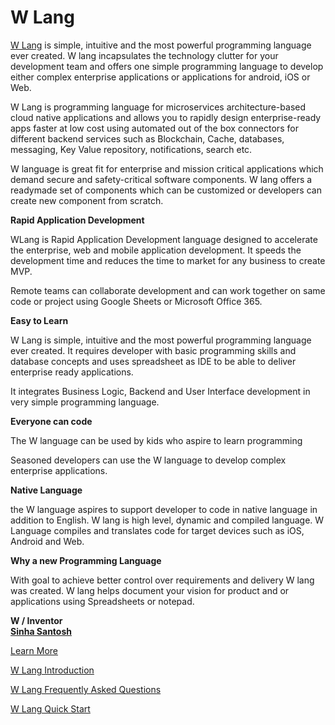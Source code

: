 # W Lang

[W Lang](http://wlang.in) is simple, intuitive and the most powerful programming language ever created.
W lang incapsulates the technology clutter for your development team and offers one simple programming language to develop either complex enterprise applications or applications for android, iOS or Web.

W Lang is programming language for microservices architecture-based cloud native applications and allows you to rapidly design enterprise-ready apps faster at low cost using automated out of the box connectors for different backend services such as Blockchain, Cache, databases, messaging, Key Value repository, notifications, search etc.

W language is great fit for enterprise and mission critical applications which demand secure and safety-critical software components. W lang offers a readymade set of components which can be customized or developers can create new component from scratch.



**Rapid Application Development**

WLang is Rapid Application Development language designed to accelerate the enterprise, web and mobile application development.  It speeds the development time and reduces the time to market for any business to create MVP. 

Remote teams can collaborate development and can work together on same code or project using Google Sheets or Microsoft Office 365.   

  
    
    
****Easy to Learn**** 

W Lang is simple, intuitive and the most powerful programming language ever created. It requires developer with basic programming skills and database concepts and uses spreadsheet as IDE to be able to deliver enterprise ready applications. 

It  integrates Business Logic, Backend and User Interface development in very simple programming language.
  
  

****Everyone can code**** 

The W language can be used by kids who aspire to learn programming 

Seasoned developers can use the W language to develop complex enterprise applications. 
  
****Native Language**** 

the W language aspires to support developer to code in native language in addition to English. 
W lang is high level, dynamic and compiled language. W Language compiles and translates code for target devices such as iOS, Android and Web. 



  
  
****Why a new Programming Language**** 

With goal to achieve better control over requirements and delivery W lang was created. W lang helps document your vision for product and or applications using Spreadsheets or notepad. 

  
  
**W / Inventor**  
**[Sinha Santosh](https://github.com/SINHASantos/)**



[Learn More](https://github.com/SINHASantos/)

[W Lang Introduction](https://wlang.in/docs/getting-started/introduction/)

[W Lang Frequently Asked Questions](https://wlang.in/docs/help/faq/)

[W Lang Quick Start](https://wlang.in/docs/getting-started/quick-start/)
